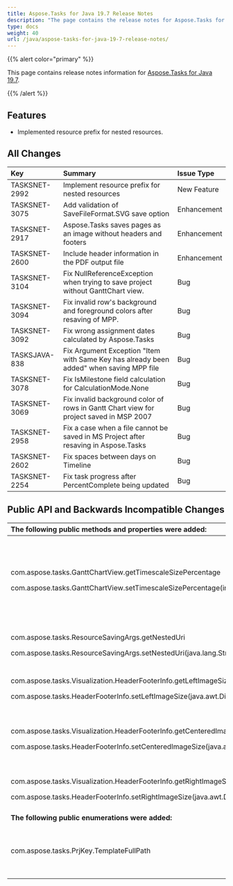 ```yaml
---
title: Aspose.Tasks for Java 19.7 Release Notes
description: "The page contains the release notes for Aspose.Tasks for Java 19.7."
type: docs
weight: 40
url: /java/aspose-tasks-for-java-19-7-release-notes/
---
```


{{% alert color="primary" %}} 

This page contains release notes information for [Aspose.Tasks for Java 19.7](https://downloads.aspose.com/tasks/java/new-releases/aspose.tasks-for-java-19.7/).

{{% /alert %}}

## **Features**
- Implemented resource prefix for nested resources.

## **All Changes**

|**Key**|**Summary**|**Issue Type**|
| :- | :- | :- |
|TASKSNET-2992|Implement resource prefix for nested resources|New Feature|
|TASKSNET-3075|Add validation of SaveFileFormat.SVG save option|Enhancement|
|TASKSNET-2917|Aspose.Tasks saves pages as an image without headers and footers|Enhancement|
|TASKSNET-2600|Include header information in the PDF output file|Enhancement|
|TASKSNET-3104|Fix NullReferenceException when trying to save project without GanttChart view.|Bug|
|TASKSNET-3094|Fix invalid row's background and foreground colors after resaving of MPP.|Bug|
|TASKSNET-3092|Fix wrong assignment dates calculated by Aspose.Tasks|Bug|
|TASKSJAVA-838|Fix Argument Exception "Item with Same Key has already been added" when saving MPP file|Bug|
|TASKSNET-3078|Fix IsMilestone field calculation for CalculationMode.None|Bug|
|TASKSNET-3069|Fix invalid background color of rows in Gantt Chart view for project saved in MSP 2007|Bug|
|TASKSNET-2958|Fix a case when a file cannot be saved in MS Project after resaving in Aspose.Tasks|Bug|
|TASKSNET-2602|Fix spaces between days on Timeline|Bug|
|TASKSNET-2254|Fix task progress after PercentComplete being updated|Bug|

## **Public API and Backwards Incompatible Changes**

|**The following public methods and properties were added:**|**Description**|
| :- | :- |
|<p>com.aspose.tasks.GanttChartView.getTimescaleSizePercentage</p><p>com.aspose.tasks.GanttChartView.setTimescaleSizePercentage(int)</p>|Gets or sets a percentage to reduce or enlarge the spacing between units on the timescale tier|
|<p>com.aspose.tasks.ResourceSavingArgs.getNestedUri</p><p>com.aspose.tasks.ResourceSavingArgs.setNestedUri(java.lang.String)</p>|Gets or sets the nested resource URI.|
|<p>com.aspose.tasks.Visualization.HeaderFooterInfo.getLeftImageSize</p><p>com.aspose.tasks.HeaderFooterInfo.setLeftImageSize(java.awt.Dimension)</p>|Gets or sets the displayed size of the left image.|
|<p>com.aspose.tasks.Visualization.HeaderFooterInfo.getCenteredImageSize</p><p>com.aspose.tasks.HeaderFooterInfo.setCenteredImageSize(java.awt.Dimension)</p>|Gets or sets the displayed size of the center image.|
|<p>com.aspose.tasks.Visualization.HeaderFooterInfo.getRightImageSize</p><p>com.aspose.tasks.HeaderFooterInfo.setRightImageSize(java.awt.Dimension)</p>|Gets or sets the displayed size of the right image.|
|**The following public enumerations were added:**|**Description**|
|com.aspose.tasks.PrjKey.TemplateFullPath|Represents the Template (Project) full file name.|

